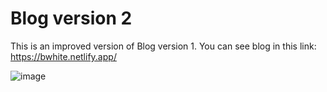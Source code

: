 # Blog version 2

This is an improved version of Blog version 1. You can see blog in this link: https://bwhite.netlify.app/

![image](https://user-images.githubusercontent.com/75673452/154409479-2b9843b0-1dfc-4880-94d1-4e1526020afa.png)
